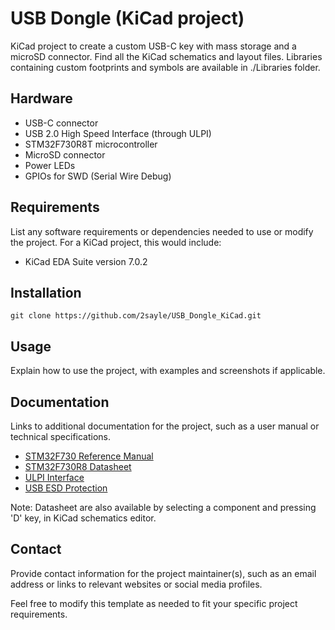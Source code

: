 # USB Dongle (KiCad project)

KiCad project to create a custom USB-C key with mass storage and a microSD connector.
Find all the KiCad schematics and layout files.
Libraries containing custom footprints and symbols are available in ./Libraries folder.

## Hardware

- USB-C connector
- USB 2.0 High Speed Interface (through ULPI)
- STM32F730R8T microcontroller
- MicroSD connector
- Power LEDs
- GPIOs for SWD (Serial Wire Debug)

## Requirements

List any software requirements or dependencies needed to use or modify the project. For a KiCad project, this would include:

- KiCad EDA Suite version 7.0.2

## Installation

```
git clone https://github.com/2sayle/USB_Dongle_KiCad.git
```

## Usage

Explain how to use the project, with examples and screenshots if applicable.

## Documentation

Links to additional documentation for the project, such as a user manual or technical specifications.
- [STM32F730 Reference Manual](https://www.st.com/resource/en/reference_manual/rm0431-stm32f72xxx-and-stm32f73xxx-advanced-armbased-32bit-mcus-stmicroelectronics.pdf)
- [STM32F730R8 Datasheet](https://www.st.com/resource/en/datasheet/stm32f730i8.pdf)
- [ULPI Interface](http://ww1.microchip.com/downloads/en/DeviceDoc/334x.pdf)
- [USB ESD Protection](https://www.st.com/resource/en/datasheet/usbulc6-2m6.pdf)

Note: Datasheet are also available by selecting a component and pressing 'D' key, in KiCad schematics editor.

## Contact

Provide contact information for the project maintainer(s), such as an email address or links to relevant websites or social media profiles.

Feel free to modify this template as needed to fit your specific project requirements.
